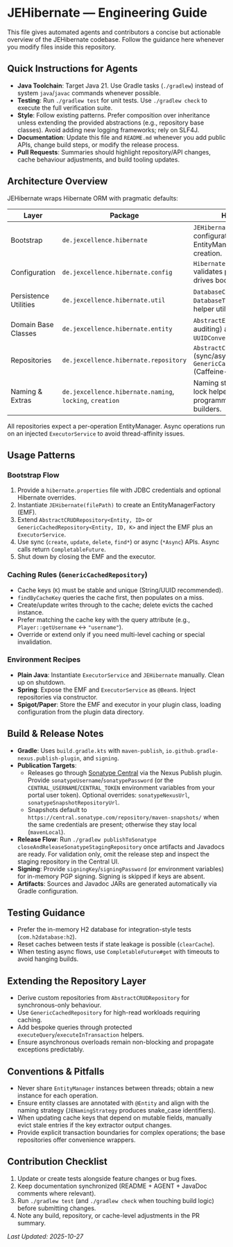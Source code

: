# JEHibernate — Engineering Guide

This file gives automated agents and contributors a concise but actionable overview of the JEHibernate codebase. Follow the guidance here whenever you modify files inside this repository.

## Quick Instructions for Agents
- **Java Toolchain**: Target Java 21. Use Gradle tasks (`./gradlew`) instead of system `java`/`javac` commands whenever possible.
- **Testing**: Run `./gradlew test` for unit tests. Use `./gradlew check` to execute the full verification suite.
- **Style**: Follow existing patterns. Prefer composition over inheritance unless extending the provided abstractions (e.g., repository base classes). Avoid adding new logging frameworks; rely on SLF4J.
- **Documentation**: Update this file and `README.md` whenever you add public APIs, change build steps, or modify the release process.
- **Pull Requests**: Summaries should highlight repository/API changes, cache behaviour adjustments, and build tooling updates.

## Architecture Overview

JEHibernate wraps Hibernate ORM with pragmatic defaults:

| Layer | Package | Highlights |
| --- | --- | --- |
| Bootstrap | `de.jexcellence.hibernate` | `JEHibernate` orchestrates configuration loading and EntityManagerFactory creation. |
| Configuration | `de.jexcellence.hibernate.config` | `HibernateConfigManager` validates properties and drives bootstrap. |
| Persistence Utilities | `de.jexcellence.hibernate.util` | `DatabaseConnectionManager`, `DatabaseType`, and shared helper utilities. |
| Domain Base Classes | `de.jexcellence.hibernate.entity` | `AbstractEntity` (id/version auditing) and `UUIDConverter`. |
| Repositories | `de.jexcellence.hibernate.repository` | `AbstractCRUDRepository` (sync/async CRUD) and `GenericCachedRepository` (Caffeine-backed). |
| Naming & Extras | `de.jexcellence.hibernate.naming`, `locking`, `creation` | Naming strategy, optimistic lock helpers, and programmatic entity builders. |

All repositories expect a per-operation EntityManager. Async operations run on an injected `ExecutorService` to avoid thread-affinity issues.

## Usage Patterns

### Bootstrap Flow
1. Provide a `hibernate.properties` file with JDBC credentials and optional Hibernate overrides.
2. Instantiate `JEHibernate(filePath)` to create an EntityManagerFactory (EMF).
3. Extend `AbstractCRUDRepository<Entity, ID>` or `GenericCachedRepository<Entity, ID, K>` and inject the EMF plus an `ExecutorService`.
4. Use sync (`create`, `update`, `delete`, `find*`) or async (`*Async`) APIs. Async calls return `CompletableFuture`.
5. Shut down by closing the EMF and the executor.

### Caching Rules (`GenericCachedRepository`)
- Cache keys (`K`) must be stable and unique (String/UUID recommended).
- `findByCacheKey` queries the cache first, then populates on a miss.
- Create/update writes through to the cache; delete evicts the cached instance.
- Prefer matching the cache key with the query attribute (e.g., `Player::getUsername` ↔ `"username"`).
- Override or extend only if you need multi-level caching or special invalidation.

### Environment Recipes
- **Plain Java**: Instantiate `ExecutorService` and `JEHibernate` manually. Clean up on shutdown.
- **Spring**: Expose the EMF and `ExecutorService` as `@Bean`s. Inject repositories via constructor.
- **Spigot/Paper**: Store the EMF and executor in your plugin class, loading configuration from the plugin data directory.

## Build & Release Notes
- **Gradle**: Uses `build.gradle.kts` with `maven-publish`, `io.github.gradle-nexus.publish-plugin`, and `signing`.
- **Publication Targets**:
  - Releases go through [Sonatype Central](https://central.sonatype.com) via the Nexus Publish plugin. Provide `sonatypeUsername`/`sonatypePassword` (or the `CENTRAL_USERNAME`/`CENTRAL_TOKEN` environment variables from your portal user token). Optional overrides: `sonatypeNexusUrl`, `sonatypeSnapshotRepositoryUrl`.
  - Snapshots default to `https://central.sonatype.com/repository/maven-snapshots/` when the same credentials are present; otherwise they stay local (`mavenLocal`).
- **Release Flow**: Run `./gradlew publishToSonatype closeAndReleaseSonatypeStagingRepository` once artifacts and Javadocs are ready. For validation only, omit the release step and inspect the staging repository in the Central UI.
- **Signing**: Provide `signingKey`/`signingPassword` (or environment variables) for in-memory PGP signing. Signing is skipped if keys are absent.
- **Artifacts**: Sources and Javadoc JARs are generated automatically via Gradle configuration.

## Testing Guidance
- Prefer the in-memory H2 database for integration-style tests (`com.h2database:h2`).
- Reset caches between tests if state leakage is possible (`clearCache`).
- When testing async flows, use `CompletableFuture#get` with timeouts to avoid hanging builds.

## Extending the Repository Layer
- Derive custom repositories from `AbstractCRUDRepository` for synchronous-only behaviour.
- Use `GenericCachedRepository` for high-read workloads requiring caching.
- Add bespoke queries through protected `executeQuery`/`executeInTransaction` helpers.
- Ensure asynchronous overloads remain non-blocking and propagate exceptions predictably.

## Conventions & Pitfalls
- Never share `EntityManager` instances between threads; obtain a new instance for each operation.
- Ensure entity classes are annotated with `@Entity` and align with the naming strategy (`JENamingStrategy` produces snake_case identifiers).
- When updating cache keys that depend on mutable fields, manually evict stale entries if the key extractor output changes.
- Provide explicit transaction boundaries for complex operations; the base repositories offer convenience wrappers.

## Contribution Checklist
1. Update or create tests alongside feature changes or bug fixes.
2. Keep documentation synchronized (README + AGENT + JavaDoc comments where relevant).
3. Run `./gradlew test` (and `./gradlew check` when touching build logic) before submitting changes.
4. Note any build, repository, or cache-level adjustments in the PR summary.

_Last Updated: 2025-10-27_
